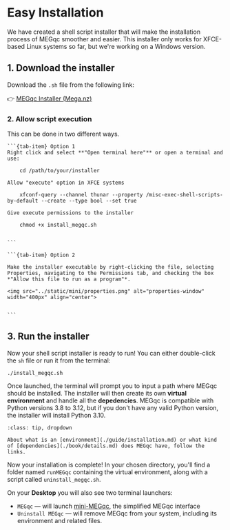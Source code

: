 # Easy Installation

We have created a shell script installer that will make the installation process of MEGqc smoother and easier. This installer only works for XFCE-based Linux systems so far, but we're working on a Windows version.

## 1. Download the installer
Download the `.sh` file from the following link:

👉 [MEGqc Installer (Mega.nz)](https://mega.nz/file/UIQ0iJAQ#hvvyVY6RMaSXSqVQwDq-xMtY3JdDFluDxgOOVBayCKc)
  
### 2. Allow script execution
This can be done in two different ways. 


````{tab-set}
```{tab-item} Option 1
Right click and select **"Open terminal here"** or open a terminal and use:

    cd /path/to/your/installer

Allow "execute" option in XFCE systems

    xfconf-query --channel thunar --property /misc-exec-shell-scripts-by-default --create --type bool --set true

Give execute permissions to the installer

    chmod +x install_megqc.sh


```

```{tab-item} Option 2

Make the installer executable by right-clicking the file, selecting Properties, navigating to the Permissions tab, and checking the box *"Allow this file to run as a program"*.

<img src="../static/mini/properties.png" alt="properties-window" width="400px" align="center">


```
````



   
## 3. **Run the installer**

Now your shell script installer is ready to run! You can either double-click the `sh` file or run it from the terminal:

    ./install_megqc.sh

Once launched, the terminal will prompt you to input a path where MEGqc should be installed. The installer will then create its own **virtual environment** and handle all the **depedencies**. MEGqc is compatible with Python versions 3.8 to 3.12, but if you don't have any valid Python version, the installer will install Python 3.10. 

```{admonition} If you want to learn more...
:class: tip, dropdown

About what is an [environment](./guide/installation.md) or what kind of [dependencies](./book/details.md) does MEGqc have, follow the links.

```

Now your installation is complete! In your chosen directory, you'll find a folder named `runMEGqc` containing the virtual environment, along with a script called `uninstall_megqc.sh`.

On your **Desktop** you will also see two terminal launchers:
* `MEGqc` — will launch [mini-MEGqc](mini.md), the simplified MEGqc interface
* `Uninstall MEGqc`  — will remove MEGqc from your system, including its environment and related files.


